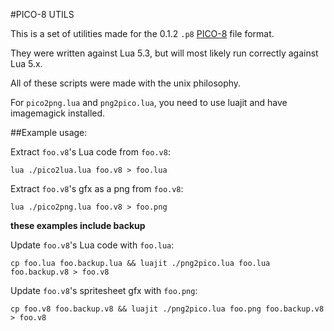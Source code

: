 #PICO-8 UTILS

This is a set of utilities made for the 0.1.2 `.p8` [PICO-8](http://www.lexaloffle.com/pico-8.php) file format.

They were written against Lua 5.3, but will most likely run correctly against Lua 5.x.

All of these scripts were made with the unix philosophy.

For `pico2png.lua` and `png2pico.lua`, you need to use luajit and have imagemagick installed.

##Example usage:

Extract `foo.v8`'s Lua code from `foo.v8`:

`lua ./pico2lua.lua foo.v8 > foo.lua`

Extract `foo.v8`'s gfx as a png from `foo.v8`:

`lua ./pico2png.lua foo.v8 > foo.png`

__these examples include backup__

Update `foo.v8`'s Lua code with `foo.lua`:

`cp foo.lua foo.backup.lua && luajit ./png2pico.lua foo.lua foo.backup.v8 > foo.v8`

Update `foo.v8`'s spritesheet gfx with `foo.png`:

`cp foo.v8 foo.backup.v8 && luajit ./png2pico.lua foo.png foo.backup.v8 > foo.v8`
